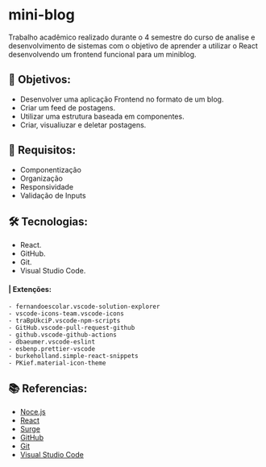 # mini-blog
Trabalho acadêmico realizado durante o 4 semestre do curso de analise e desenvolvimento de sistemas com o objetivo de aprender a utilizar o React desenvolvendo um frontend funcional para um miniblog.

## 🏁 Objetivos:
  - Desenvolver uma aplicação Frontend no formato de um blog.
  - Criar um feed de postagens.
  - Utilizar uma estrutura baseada em componentes.
  - Criar, visualiuzar e deletar postagens.

## 🧾 Requisitos:
  - Componentização
  - Organização
  - Responsividade
  - Validação de Inputs

## 🛠 Tecnologias:
  - React.
  - GitHub.
  - Git.
  - Visual Studio Code.
  #### | Extenções:
    - fernandoescolar.vscode-solution-explorer
    - vscode-icons-team.vscode-icons
    - traBpUkciP.vscode-npm-scripts
    - GitHub.vscode-pull-request-github
    - github.vscode-github-actions
    - dbaeumer.vscode-eslint
    - esbenp.prettier-vscode
    - burkeholland.simple-react-snippets
    - PKief.material-icon-theme

## 📚 Referencias:
  - [Noce.js](https://nodejs.org/en/download/package-manager)
  - [React](https://pt-br.legacy.reactjs.org/)
  - [Surge](https://surge.sh/help/)
  - [GitHub](https://docs.github.com/pt)
  - [Git](https://git-scm.com/docs/git/pt_BR)
  - [Visual Studio Code](https://code.visualstudio.com/docs)
